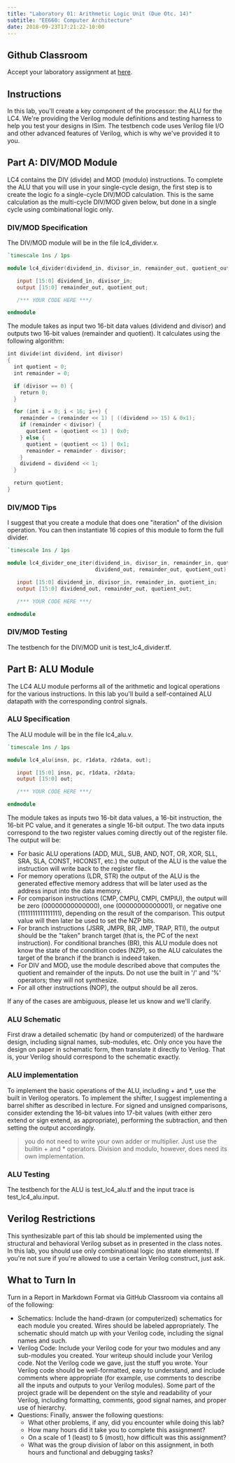 ```yaml
---
title: "Laboratory 01: Arithmetic Logic Unit (Due Otc. 14)"
subtitle: "EE660: Computer Architecture"
date: 2018-09-23T17:21:22-10:00
---
```

## Github Classroom
Accept your laboratory assignment at [here](https://classroom.github.com/g/4MMj6hsG).

## Instructions
In this lab, you'll create a key component of the processor: the ALU for the LC4. We're providing the Verilog module definitions and testing harness to help you test your designs in ISim. The testbench code uses Verilog file I/O and other advanced features of Verilog, which is why we've provided it to you.

## Part A: DIV/MOD Module
LC4 contains the DIV (divide) and MOD (modulo) instructions. To complete the ALU that you will use in your single-cycle design, the first step is to create the logic fo a single-cycle DIV/MOD calculation. This is the same calculation as the multi-cycle DIV/MOD given below, but done in a single cycle using combinational logic only.

### DIV/MOD Specification
The DIV/MOD module will be in the file lc4_divider.v.

```Verilog
`timescale 1ns / 1ps

module lc4_divider(dividend_in, divisor_in, remainder_out, quotient_out);

   input [15:0] dividend_in, divisor_in;
   output [15:0] remainder_out, quotient_out;

   /*** YOUR CODE HERE ***/

endmodule
```
The module takes as input two 16-bit data values (dividend and divisor) and outputs two 16-bit values (remainder and quotient). It calculates using the following algorithm:

```Verilog
int divide(int dividend, int divisor)
{
  int quotient = 0;
  int remainder = 0;

  if (divisor == 0) {
    return 0;
  }

  for (int i = 0; i < 16; i++) {
    remainder = (remainder << 1) | ((dividend >> 15) & 0x1);
    if (remainder < divisor) {
      quotient = (quotient << 1) | 0x0;
    } else {
      quotient = (quotient << 1) | 0x1;
      remainder = remainder - divisor;
    }
    dividend = dividend << 1;
  }

  return quotient;
}
```

### DIV/MOD Tips
I suggest that you create a module that does one "iteration" of the division operation. You can then instantiate 16 copies of this module to form the full divider.

```Verilog
`timescale 1ns / 1ps

module lc4_divider_one_iter(dividend_in, divisor_in, remainder_in, quotient_in,
                            dividend_out, remainder_out, quotient_out);

   input [15:0] dividend_in, divisor_in, remainder_in, quotient_in;
   output [15:0] dividend_out, remainder_out, quotient_out;

   /*** YOUR CODE HERE ***/

endmodule
```

### DIV/MOD Testing
The testbench for the DIV/MOD unit is test_lc4_divider.tf.

## Part B: ALU Module
The LC4 ALU module performs all of the arithmetic and logical operations for the various instructions. In this lab you'll build a self-contained ALU datapath with the corresponding control signals.

### ALU Specification
The ALU module will be in the file lc4_alu.v.

```Verilog
`timescale 1ns / 1ps

module lc4_alu(insn, pc, r1data, r2data, out);

   input [15:0] insn, pc, r1data, r2data;
   output [15:0] out;

   /*** YOUR CODE HERE ***/

endmodule
```

The module takes as inputs two 16-bit data values, a 16-bit instruction, the 16-bit PC value, and it generates a single 16-bit output. The two data inputs correspond to the two register values coming directly out of the register file. The output will be:

- For basic ALU operations (ADD, MUL, SUB, AND, NOT, OR, XOR, SLL, SRA, SLA, CONST, HICONST, etc.) the output of the ALU is the value the instruction will write back to the register file.
- For memory operations (LDR, STR) the output of the ALU is the generated effective memory address that will be later used as the address input into the data memory.
- For comparison instructions (CMP, CMPU, CMPI, CMPIU), the output will be zero (00000000000000), one (00000000000001), or negative one (1111111111111111), depending on the result of the comparison. This output value will then later be used to set the NZP bits.
- For branch instructions (JSRR, JMPR, BR, JMP, TRAP, RTI), the output should be the "taken" branch target (that is, the PC of the next instruction). For conditional branches (BR), this ALU module does not know the state of the condition codes (NZP), so the ALU calculates the target of the branch if the branch is indeed taken.
- For DIV and MOD, use the module described above that computes the quotient and remainder of the inputs. Do not use the built in '/' and '%' operators; they will not synthesize.
- For all other instructions (NOP), the output should be all zeros.

If any of the cases are ambiguous, please let us know and we'll clarify.

### ALU Schematic
First draw a detailed schematic (by hand or computerized) of the hardware design, including signal names, sub-modules, etc. Only once you have the design on paper in schematic form, then translate it directly to Verilog. That is, your Verilog should correspond to the schematic exactly.

### ALU implementation
To implement the basic operations of the ALU, including + and *, use the built in Verilog operators. To implement the shifter, I suggest implementing a barrel shifter as described in lecture. For signed and unsigned comparisons, consider extending the 16-bit values into 17-bit values (with either zero extend or sign extend, as appropriate), performing the subtraction, and then setting the output accordingly.

> you do not need to write your own adder or multiplier. Just use the builtin + and * operators. Division and modulo, however, does need its own implementation.

### ALU Testing
The testbench for the ALU is test_lc4_alu.tf and the input trace is test_lc4_alu.input.

## Verilog Restrictions
This synthesizable part of this lab should be implemented using the structural and behavioral Verilog subset as in presented in the class notes. In this lab, you should use only combinational logic (no state elements). If you're not sure if you're allowed to use a certain Verilog construct, just ask.

## What to Turn In
Turn in a Report in Markdown Format via GitHub Classroom via contains all of the following:

- Schematics: Include the hand-drawn (or computerized) schematics for each module you created. Wires should be labeled appropriately. The schematic should match up with your Verilog code, including the signal names and such.
- Verilog Code: Include your Verilog code for your two modules and any sub-modules you created. Your writeup should include your Verilog code. Not the Verilog code we gave, just the stuff you wrote. Your Verilog code should be well-formatted, easy to understand, and include comments where appropriate (for example, use comments to describe all the inputs and outputs to your Verilog modules). Some part of the project grade will be dependent on the style and readability of your Verilog, including formatting, comments, good signal names, and proper use of hierarchy.
- Questions: Finally, answer the following questions:
  - What other problems, if any, did you encounter while doing this lab?
  - How many hours did it take you to complete this assignment?
  - On a scale of 1 (least) to 5 (most), how difficult was this assignment?
  - What was the group division of labor on this assignment, in both hours and functional and debugging tasks?
